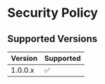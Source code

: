 # Security Policy

## Supported Versions

| Version  | Supported          |
| -------- | ------------------ |
| 1.0.0.x  | :white_check_mark: |
